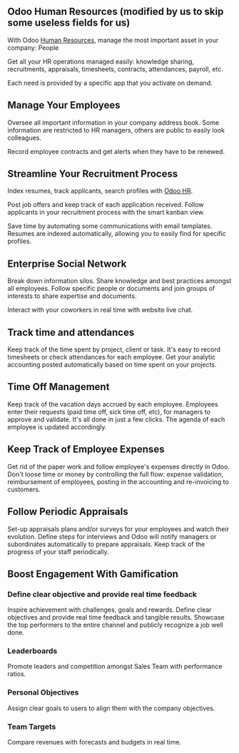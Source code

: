 Odoo Human Resources (modified by us to skip some useless fields for us)
--------------------

With Odoo <a href="https://www.odoo.com/app/employees">Human Resources</a>,
manage the most important asset in your company: People

Get all your HR operations managed easily: knowledge sharing, recruitments,
appraisals, timesheets, contracts, attendances, payroll, etc.

Each need is provided by a specific app that you activate on demand.

Manage Your Employees
---------------------

Oversee all important information in your company address book. Some
information are restricted to HR managers, others are public to easily look
colleagues.

Record employee contracts and get alerts when they have to be renewed.

Streamline Your Recruitment Process
-----------------------------------

Index resumes, track applicants, search profiles with <a href="https://www.odoo.com/app/employees">Odoo HR</a>.

Post job offers and keep track of each application received. Follow applicants
in your recruitment process with the smart kanban view.

Save time by automating some communications with email templates. Resumes are
indexed automatically, allowing you to easily find for specific profiles.

Enterprise Social Network
-------------------------

Break down information silos. Share knowledge and best practices amongst all
employees. Follow specific people or documents and join groups of interests to
share expertise and documents.

Interact with your coworkers in real time with website live chat.

Track time and attendances
--------------------------

Keep track of the time spent by project, client or task. It's easy to record
timesheets or check attendances for each employee. Get your analytic accounting
posted automatically based on time spent on your projects.

Time Off Management
-----------------

Keep track of the vacation days accrued by each employee. Employees enter their
requests (paid time off, sick time off, etc), for managers to approve and
validate. It's all done in just a few clicks. The agenda of each employee is
updated accordingly.

Keep Track of Employee Expenses
-------------------------------

Get rid of the paper work and follow employee's expenses directly in Odoo.
Don't loose time or money by controlling the full flow: expense validation,
reimbursement of employees, posting in the accounting and re-invoicing to
customers.

Follow Periodic Appraisals
--------------------------

Set-up appraisals plans and/or surveys for your employees and watch their
evolution. Define steps for interviews and Odoo will notify managers or
subordinates automatically to prepare appraisals. Keep track of the progress of
your staff periodically.

Boost Engagement With Gamification
----------------------------------

### Define clear objective and provide real time feedback

Inspire achievement with challenges, goals and rewards. Define clear objectives
and provide real time feedback and tangible results. Showcase the top
performers to the entire channel and publicly recognize a job well done.

### Leaderboards

Promote leaders and competition amongst Sales Team with performance ratios.

### Personal Objectives

Assign clear goals to users to align them with the company objectives.

### Team Targets

Compare revenues with forecasts and budgets in real time.

